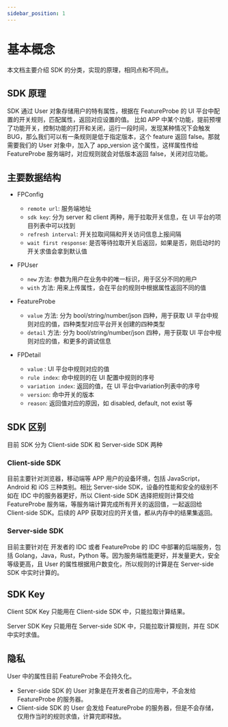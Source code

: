 ```yaml
---
sidebar_position: 1
---
```


# 基本概念

本文档主要介绍 SDK 的分类，实现的原理，相同点和不同点。

## SDK 原理

SDK 通过 User 对象存储用户的特有属性，根据在 FeatureProbe 的 UI 平台中配置的开关规则，匹配属性，返回对应设置的值。
比如 APP 中某个功能，提前预埋了功能开关，控制功能的打开和关闭，运行一段时间，发现某种情况下会触发 BUG，那么我们可以有一条规则是低于指定版本，这个 feature 返回 false。那就需要我们的 User 对象中，加入了 app_version 这个属性，这样属性传给 FeatureProbe 服务端时，对应规则就会对低版本返回 false，关闭对应功能。

## 主要数据结构

- FPConfig
  - `remote url`: 服务端地址
  - `sdk key`: 分为 server 和 client 两种，用于拉取开关信息，在 UI 平台的项目列表中可以找到
  - `refresh interval`: 开关拉取间隔和开关访问信息上报间隔
  - `wait first response`: 是否等待拉取开关后返回，如果是否，刚启动时的开关求值会拿到默认值 

- FPUser
  - `new` 方法: 参数为用户在业务中的唯一标识，用于区分不同的用户
  - `with` 方法: 用来上传属性，会在平台的规则中根据属性返回不同的值

- FeatureProbe
  - `value` 方法: 分为 bool/string/number/json 四种，用于获取 UI 平台中规则对应的值，四种类型对应平台开关创建的四种类型
  - `detail` 方法: 分为 bool/string/number/json 四种，用于获取 UI 平台中规则对应的值，和更多的调试信息

- FPDetail
  - `value` : UI 平台中规则对应的值
  - `rule index`: 命中规则的在 UI 配置中规则的序号
  - `variation index`: 返回的值，在 UI 平台中variation列表中的序号
  - `version`: 命中开关的版本
  - `reason`: 返回值对应的原因，如 disabled, default, not exist 等


## SDK 区别

目前 SDK 分为 Client-side SDK 和 Server-side SDK 两种

### Client-side SDK

目前主要针对浏览器，移动端等 APP 用户的设备环境，包括 JavaScript，Android 和 iOS 三种类别。相比 Server-side SDK，设备的性能和安全的级别不如在 IDC 中的服务器更好，所以 Client-side SDK 选择把规则计算交给 FeatureProbe 服务端，等服务端计算完成所有开关的返回值，一起返回给 Client-side SDK。后续的 APP 获取对应的开关值，都从内存中的结果集返回。

### Server-side SDK

目前主要针对在 开发者的 IDC 或者 FeatureProbe 的 IDC 中部署的后端服务，包括 Golang，Java，Rust，Python 等。因为服务端性能更好，并发量更大，安全等级更高，且 User 的属性根据用户数变化，所以规则的计算是在 Server-side SDK 中实时计算的。

## SDK Key

Client SDK Key 只能用在 Client-side SDK 中，只能拉取计算结果。

Server SDK Key 只能用在 Server-side SDK 中，只能拉取计算规则，并在 SDK 中实时求值。

## 隐私

User 中的属性目前 FeatureProbe 不会持久化。

* Server-side SDK 的 User 对象是在开发者自己的应用中，不会发给 FeatureProbe 的服务器。
* Client-side SDK 的 User 会发给 FeatureProbe 的服务器，但是不会存储，仅用作当时的规则求值，计算完即释放。
